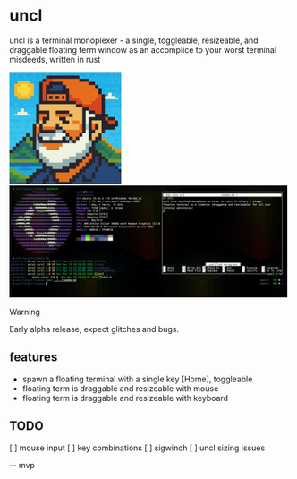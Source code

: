 # uncl 
uncl is a terminal monoplexer - a single, toggleable, resizeable, and draggable floating term window as an accomplice to your worst terminal misdeeds, written in rust

<p float="left">
  <img src="uncl.png" height="200" />
  <img src="screenshot.jpg" height="200" /> 
</p>

> [!WARNING]
> Early alpha release, expect glitches and bugs.

## features

- spawn a floating terminal with a single key [Home], toggleable
- floating term is draggable and resizeable with mouse
- floating term is draggable and resizeable with keyboard


## TODO 

[ ] mouse input 
[ ] key combinations
[ ] sigwinch 
[ ] uncl sizing issues


-- mvp 
